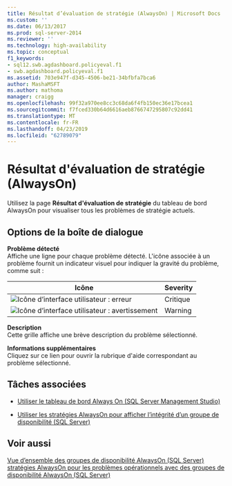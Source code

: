 ```yaml
---
title: Résultat d’évaluation de stratégie (AlwaysOn) | Microsoft Docs
ms.custom: ''
ms.date: 06/13/2017
ms.prod: sql-server-2014
ms.reviewer: ''
ms.technology: high-availability
ms.topic: conceptual
f1_keywords:
- sql12.swb.agdashboard.policyeval.f1
- swb.agdashboard.policyeval.f1
ms.assetid: 703e947f-d345-4506-be21-34bfbfa7bca6
author: MashaMSFT
ms.author: mathoma
manager: craigg
ms.openlocfilehash: 99f32a970ee8cc3c68da6f4fb150ec36e17bcea1
ms.sourcegitcommit: f7fced330b64d6616aeb8766747295807c92dd41
ms.translationtype: MT
ms.contentlocale: fr-FR
ms.lasthandoff: 04/23/2019
ms.locfileid: "62789079"
---
```

# <a name="policy-evaluation-result-alwayson"></a>Résultat d'évaluation de stratégie (AlwaysOn)
  Utilisez la page **Résultat d'évaluation de stratégie** du tableau de bord AlwaysOn pour visualiser tous les problèmes de stratégie actuels.  
  

  
##  <a name="Options"></a> Options de la boîte de dialogue  
 **Problème détecté**  
 Affiche une ligne pour chaque problème détecté. L'icône associée à un problème fournit un indicateur visuel pour indiquer la gravité du problème, comme suit :  
  
|Icône|Severity|  
|----------|--------------|  
|![Icône d’interface utilisateur : erreur](../../../relational-databases/replication/media/repl-icon-error.gif "Icône d’interface utilisateur : erreur")|Critique|  
|![Icône d’interface utilisateur : avertissement](../../../relational-databases/replication/media/repl-icon-warn.gif "Icône d’interface utilisateur : avertissement")|Warning|  
  
 **Description**  
 Cette grille affiche une brève description du problème sélectionné.  
  
 **Informations supplémentaires**  
 Cliquez sur ce lien pour ouvrir la rubrique d'aide correspondant au problème sélectionné.  
  
##  <a name="RelatedTasks"></a> Tâches associées  
  
-   [Utiliser le tableau de bord Always On &#40;SQL Server Management Studio&#41;](use-the-always-on-dashboard-sql-server-management-studio.md)  
  
-   [Utiliser les stratégies AlwaysOn pour afficher l’intégrité d’un groupe de disponibilité &#40;SQL Server&#41;](use-always-on-policies-to-view-the-health-of-an-availability-group-sql-server.md)  
  

  
## <a name="see-also"></a>Voir aussi  
 [Vue d’ensemble des groupes de disponibilité AlwaysOn &#40;SQL Server&#41; ](overview-of-always-on-availability-groups-sql-server.md) [stratégies AlwaysOn pour les problèmes opérationnels avec des groupes de disponibilité AlwaysOn &#40;SQL Server&#41;](always-on-policies-for-operational-issues-always-on-availability.md) 
  
  
